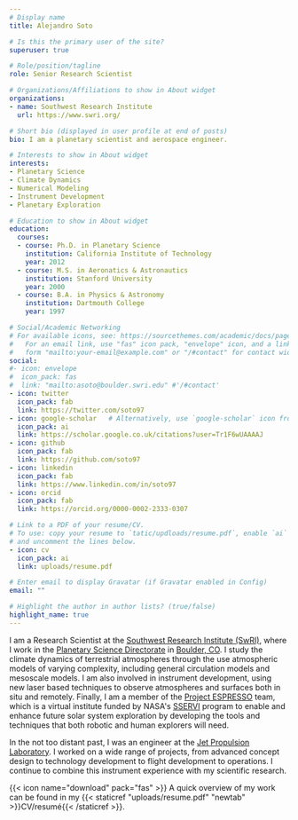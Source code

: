 ```yaml
---
# Display name
title: Alejandro Soto

# Is this the primary user of the site?
superuser: true

# Role/position/tagline
role: Senior Research Scientist

# Organizations/Affiliations to show in About widget
organizations:
- name: Southwest Research Institute
  url: https://www.swri.org/

# Short bio (displayed in user profile at end of posts)
bio: I am a planetary scientist and aerospace engineer.

# Interests to show in About widget
interests:
- Planetary Science
- Climate Dynamics
- Numerical Modeling
- Instrument Development
- Planetary Exploration

# Education to show in About widget
education:
  courses:
  - course: Ph.D. in Planetary Science
    institution: California Institute of Technology
    year: 2012
  - course: M.S. in Aeronatics & Astronautics
    institution: Stanford University
    year: 2000
  - course: B.A. in Physics & Astronomy
    institution: Dartmouth College
    year: 1997

# Social/Academic Networking
# For available icons, see: https://sourcethemes.com/academic/docs/page-builder/#icons
#   For an email link, use "fas" icon pack, "envelope" icon, and a link in the
#   form "mailto:your-email@example.com" or "/#contact" for contact widget.
social:
#- icon: envelope
#  icon_pack: fas
#  link: "mailto:asoto@boulder.swri.edu" #'/#contact'
- icon: twitter
  icon_pack: fab
  link: https://twitter.com/soto97
- icon: google-scholar   # Alternatively, use `google-scholar` icon from `ai` icon pack
  icon_pack: ai 
  link: https://scholar.google.co.uk/citations?user=Tr1F6wUAAAAJ
- icon: github
  icon_pack: fab
  link: https://github.com/soto97
- icon: linkedin
  icon_pack: fab
  link: https://www.linkedin.com/in/soto97
- icon: orcid
  icon_pack: fab
  link: https://orcid.org/0000-0002-2333-0307

# Link to a PDF of your resume/CV.
# To use: copy your resume to `tatic/updloads/resume.pdf`, enable `ai` icons in `params.toml`, 
# and uncomment the lines below.
- icon: cv
  icon_pack: ai
  link: uploads/resume.pdf

# Enter email to display Gravatar (if Gravatar enabled in Config)
email: ""

# Highlight the author in author lists? (true/false)
highlight_name: true
---
```


I am a Research Scientist at the [Southwest Research Institute (SwRI)](http://www.swri.edu/), where I work in the [Planetary Science Directorate](http://www.boulder.swri.edu) in [Boulder, CO](http://en.wikipedia.org/wiki/Boulder,_Colorado). I study the climate dynamics of terrestrial atmospheres through the use atmospheric models of varying complexity, including general circulation models and mesoscale models. I am also involved in instrument development, using new laser based techniques to observe atmospheres and surfaces both in situ and remotely. Finally, I am a member of the [Project ESPRESSO](https://www.espresso.institute) team, which is a virtual institute funded by NASA's <a href="https://sservi.nasa.gov">SSERVI</a> program to enable and enhance future solar system exploration by developing the tools and techniques that both robotic and human explorers will need.

In the not too distant past, I was an engineer at the [Jet Propulsion Laboratory](http://www.jpl.nasa.gov). I worked on a wide range of projects, from advanced concept design to technology development to flight development to operations. I continue to combine this instrument experience with my scientific research.


{{< icon name="download" pack="fas" >}} A quick overview of my work can be found in my {{< staticref "uploads/resume.pdf" "newtab" >}}CV/resumé{{< /staticref >}}.
